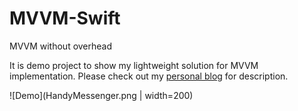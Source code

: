 # MVVM-Swift
MVVM without overhead

It is demo project to show my lightweight solution for MVVM implementation.
Please check out my [personal blog](http://www.andrewturkin.com/swift/2018/3/14/mvvm-without-overhead) for description.

![Demo](HandyMessenger.png | width=200)
